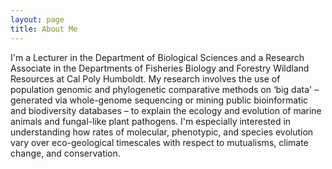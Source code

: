 ```yaml
---
layout: page
title: About Me
---
```


I'm a Lecturer in the Department of Biological Sciences and a Research Associate in the Departments of Fisheries Biology and Forestry Wildland Resources at Cal Poly Humboldt. My research involves the use of population genomic and phylogenetic comparative methods on ‘big data' – generated via whole-genome sequencing or mining public bioinformatic and biodiversity databases – to explain the ecology and evolution of marine animals and fungal-like plant pathogens. I'm especially interested in understanding how rates of molecular, phenotypic, and species evolution vary over eco-geological timescales with respect to mutualisms, climate change, and conservation.  
